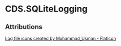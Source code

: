 # CDS.SQLiteLogging


## Attributions

<a href="https://www.flaticon.com/free-icons/log-file" title="log file icons">Log file icons created by Muhammad_Usman - Flaticon</a>

